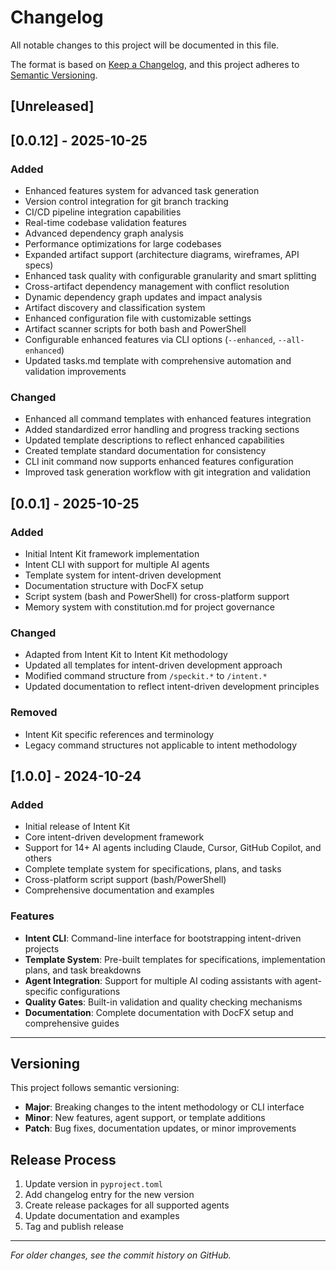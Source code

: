 # Changelog

All notable changes to this project will be documented in this file.

The format is based on [Keep a Changelog](https://keepachangelog.com/en/1.0.0/),
and this project adheres to [Semantic Versioning](https://semver.org/Intent/v2.0.0.html).

## [Unreleased]

## [0.0.12] - 2025-10-25

### Added
- Enhanced features system for advanced task generation
- Version control integration for git branch tracking
- CI/CD pipeline integration capabilities
- Real-time codebase validation features
- Advanced dependency graph analysis
- Performance optimizations for large codebases
- Expanded artifact support (architecture diagrams, wireframes, API specs)
- Enhanced task quality with configurable granularity and smart splitting
- Cross-artifact dependency management with conflict resolution
- Dynamic dependency graph updates and impact analysis
- Artifact discovery and classification system
- Enhanced configuration file with customizable settings
- Artifact scanner scripts for both bash and PowerShell
- Configurable enhanced features via CLI options (`--enhanced`, `--all-enhanced`)
- Updated tasks.md template with comprehensive automation and validation improvements

### Changed
- Enhanced all command templates with enhanced features integration
- Added standardized error handling and progress tracking sections
- Updated template descriptions to reflect enhanced capabilities
- Created template standard documentation for consistency
- CLI init command now supports enhanced features configuration
- Improved task generation workflow with git integration and validation

## [0.0.1] - 2025-10-25

### Added
- Initial Intent Kit framework implementation
- Intent CLI with support for multiple AI agents
- Template system for intent-driven development
- Documentation structure with DocFX setup
- Script system (bash and PowerShell) for cross-platform support
- Memory system with constitution.md for project governance

### Changed
- Adapted from Intent Kit to Intent Kit methodology
- Updated all templates for intent-driven development approach
- Modified command structure from `/speckit.*` to `/intent.*`
- Updated documentation to reflect intent-driven development principles

### Removed
- Intent Kit specific references and terminology
- Legacy command structures not applicable to intent methodology

## [1.0.0] - 2024-10-24

### Added
- Initial release of Intent Kit
- Core intent-driven development framework
- Support for 14+ AI agents including Claude, Cursor, GitHub Copilot, and others
- Complete template system for specifications, plans, and tasks
- Cross-platform script support (bash/PowerShell)
- Comprehensive documentation and examples

### Features
- **Intent CLI**: Command-line interface for bootstrapping intent-driven projects
- **Template System**: Pre-built templates for specifications, implementation plans, and task breakdowns
- **Agent Integration**: Support for multiple AI coding assistants with agent-specific configurations
- **Quality Gates**: Built-in validation and quality checking mechanisms
- **Documentation**: Complete documentation with DocFX setup and comprehensive guides

---

## Versioning

This project follows semantic versioning:

- **Major**: Breaking changes to the intent methodology or CLI interface
- **Minor**: New features, agent support, or template additions
- **Patch**: Bug fixes, documentation updates, or minor improvements

## Release Process

1. Update version in `pyproject.toml`
2. Add changelog entry for the new version
3. Create release packages for all supported agents
4. Update documentation and examples
5. Tag and publish release

---

*For older changes, see the commit history on GitHub.*